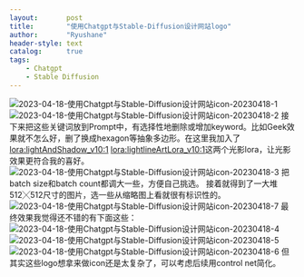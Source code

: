 ```yaml
---
layout:       post
title:        "使用Chatgpt与Stable-Diffusion设计网站logo"
author:       "Ryushane"
header-style: text
catalog:      true
tags:
    - Chatgpt
    - Stable Diffusion
---
```


![2023-04-18-使用Chatgpt与Stable-Diffusion设计网站icon-20230418-1](https://cdn.jsdelivr.net/gh/Ryushane/PicGo_Pictures/img/2023/04/18/2023-04-18-%E4%BD%BF%E7%94%A8Chatgpt%E4%B8%8EStable-Diffusion%E8%AE%BE%E8%AE%A1%E7%BD%91%E7%AB%99icon-20230418-1_10-49-58.png)
![2023-04-18-使用Chatgpt与Stable-Diffusion设计网站icon-20230418-2](https://cdn.jsdelivr.net/gh/Ryushane/PicGo_Pictures/img/2023/04/18/2023-04-18-%E4%BD%BF%E7%94%A8Chatgpt%E4%B8%8EStable-Diffusion%E8%AE%BE%E8%AE%A1%E7%BD%91%E7%AB%99icon-20230418-2_10-49-58.png)
接下来把这些关键词放到Prompt中，有选择性地删除或增加keyword。比如Geek效果就不怎么好，删了换成hexagon等抽象多边形。在这里我加入了<lora:lightAndShadow_v10:1> <lora:lightlineArtLora_v10:1>这两个光影lora，让光影效果更符合我的喜好。
![2023-04-18-使用Chatgpt与Stable-Diffusion设计网站icon-20230418-3](https://cdn.jsdelivr.net/gh/Ryushane/PicGo_Pictures/img/2023/04/18/2023-04-18-%E4%BD%BF%E7%94%A8Chatgpt%E4%B8%8EStable-Diffusion%E8%AE%BE%E8%AE%A1%E7%BD%91%E7%AB%99icon-20230418-3_10-49-58.png)
把batch size和batch count都调大一些，方便自己挑选。
接着就得到了一大堆512╳512尺寸的图片，选一些从缩略图上看就很有标识性的。
![2023-04-18-使用Chatgpt与Stable-Diffusion设计网站icon-20230418-7](https://cdn.jsdelivr.net/gh/Ryushane/PicGo_Pictures/img/2023/04/18/2023-04-18-%E4%BD%BF%E7%94%A8Chatgpt%E4%B8%8EStable-Diffusion%E8%AE%BE%E8%AE%A1%E7%BD%91%E7%AB%99icon-20230418-7_10-49-58.png)
最终效果我觉得还不错的有下面这些：
![2023-04-18-使用Chatgpt与Stable-Diffusion设计网站icon-20230418-4](https://cdn.jsdelivr.net/gh/Ryushane/PicGo_Pictures/img/2023/04/18/2023-04-18-%E4%BD%BF%E7%94%A8Chatgpt%E4%B8%8EStable-Diffusion%E8%AE%BE%E8%AE%A1%E7%BD%91%E7%AB%99icon-20230418-4_10-49-58.png)
![2023-04-18-使用Chatgpt与Stable-Diffusion设计网站icon-20230418-5](https://cdn.jsdelivr.net/gh/Ryushane/PicGo_Pictures/img/2023/04/18/2023-04-18-%E4%BD%BF%E7%94%A8Chatgpt%E4%B8%8EStable-Diffusion%E8%AE%BE%E8%AE%A1%E7%BD%91%E7%AB%99icon-20230418-5_10-49-58.png)
![2023-04-18-使用Chatgpt与Stable-Diffusion设计网站icon-20230418-6](https://cdn.jsdelivr.net/gh/Ryushane/PicGo_Pictures/img/2023/04/18/2023-04-18-%E4%BD%BF%E7%94%A8Chatgpt%E4%B8%8EStable-Diffusion%E8%AE%BE%E8%AE%A1%E7%BD%91%E7%AB%99icon-20230418-6_10-49-58.png)
但其实这些logo想拿来做icon还是太复杂了，可以考虑后续用control net简化。